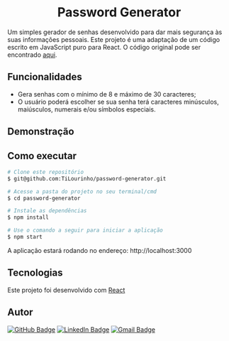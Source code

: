 <h1 align="center">Password Generator</h1>

Um simples gerador de senhas desenvolvido para dar mais segurança às suas informações pessoais. Este projeto é uma adaptação de um código escrito em JavaScript puro para React. O código original pode ser encontrado [aqui](https://www.codewithrandom.com/2022/08/15/password-generator-javascript-source-code-password-generator-html/).

## Funcionalidades

- Gera senhas com o mínimo de 8 e máximo de 30 caracteres;
- O usuário poderá escolher se sua senha terá caracteres minúsculos, maiúsculos, numerais e/ou símbolos especiais.

## Demonstração

## Como executar

```bash
# Clone este repositório
$ git@github.com:TiLourinho/password-generator.git

# Acesse a pasta do projeto no seu terminal/cmd
$ cd password-generator

# Instale as dependências
$ npm install

# Use o comando a seguir para iniciar a aplicação
$ npm start
```

A aplicação estará rodando no endereço: http://localhost:3000

## Tecnologias

Este projeto foi desenvolvido com [React](https://pt-br.reactjs.org/)

## Autor

[![GitHub Badge](https://img.shields.io/badge/github-black?style=for-the-badge&logo=github)](https://github.com/TiLourinho)
[![LinkedIn Badge](https://img.shields.io/badge/LinkedIn-0077B5?style=for-the-badge&logo=linkedin&logoColor=white)](https://www.linkedin.com/in/lourinho-tiago/)
[![Gmail Badge](https://img.shields.io/badge/-gmail-c14438?style=for-the-badge&logo=Gmail&logoColor=white)](mailto:lourinho.tiago@gmail.com)
